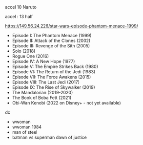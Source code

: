 accel
	10
Naruto

accel : 13 half

https://149.56.24.226/star-wars-episode-phantom-menace-1999/
-   Episode I: The Phantom Menace (1999)
-   Episode II: Attack of the Clones (2002)
-   Episode III: Revenge of the Sith (2005)
-   Solo (2018)
-   Rogue One (2016)
-   Episode IV: A New Hope (1977)
-   Episode V: The Empire Strikes Back (1980)
-   Episode VI: The Return of the Jedi (1983)
-   Episode VII: The Force Awakens (2015)
-   Episode VIII: The Last Jedi (2017)
-   Episode IX: The Rise of Skywalker (2019)
-   The Mandalorian (2019-2020)
-   The Book of Boba Fett (2021)
-   Obi-Wan Kenobi (2022 on Disney+ - not yet available)





dc
- wwoman
- wwoman 1984
- man of steel
- batman vs superman dawn of justice